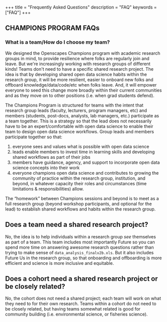+++
title = "Frequently Asked Questions"
description = "FAQ"
keywords = ["FAQ"]
+++


## CHAMPIONS PROGRAM FAQs

### What is a team/How do I choose my team? 

We designed the Openscapes Champions program with academic research groups in mind, to provide resilience where folks are regularly join and leave. But we're increasingly working with research groups of different kinds! Teams don't need to have a specific shared research project. The idea is that by developing shared open data science habits within the research group, it will be more resilient, easier to onboard new folks and offboard knowledge/data/code/etc when folks leave. And, it will empower everyone to seed this change more broadly within their current communities and as they move on to other positions (i.e. when grad students defend).

The Champions Program is structured for teams with the intent that research group leads (faculty, lecturers, program managers, etc) and members (students, post-docs, analysts, lab managers, etc.) participate as a team together. This is a strategy so that the lead does not necessarily have to be an expert/comfortable with open data science to enable their team to design open data science workflows. Group leads and members participate together so that: 

1. everyone sees and values what is possible with open data science 
2. leads enable members to invest time in learning skills and developing shared workflows as part of their jobs
3. members have guidance, agency, and support to incorporate open data science concepts into their work
4. everyone champions open data science and contributes to growing the community of practice within the research group, institution, and beyond, in whatever capacity their roles and circumstances (time limitations & responsibilities) allow. 

The “homework” between Champions sessions and beyond is to meet as a full research group (beyond workshop participants, and optional for the lead) to establish shared workflows and habits within the research group. 


## Does a team need a shared research project?

No, the idea is to help individuals within a research group *see* themselves as part of a team. This team includes most importantly Future so you can spend more time on answering awesome research questions rather than trying to make sense of `data_analysis_finalv2b.xls`. But it also includes Future Us in the research group, so that onboarding and offboarding is more efficient and science is more inclusive and equitable.

## Does a cohort need a shared research project or be closely related?

No, the cohort does not need a shared project; each team will work on what they need to for their own research. Teams within a cohort do not need to be closely related, but having teams somewhat related is good for community building (i.e. environmental science, or fisheries science).

<br>

<!---

### I don’t code/I am a master coder, why should I participate? 

Openscapes Champions is about reframing data analysis as a collaborative effort rather than an individual burden. Our working hypothesis is that normalizing data analysis as a collaborative effort will help build efficiency, continuity, and resilience in your research group, and make science more inclusive and equitable. 

The Champions program is for teams: this means a lead and members. The PI should be invested...

## Who should participate?

## Do I need certain open science or data science skills to participate?



### Why teams?

### As teammembers, must we participate with our PI?

### As a PI, must I participate with teammembers?

### Why cohorts?

### Do cohorts need a shared project?

-->